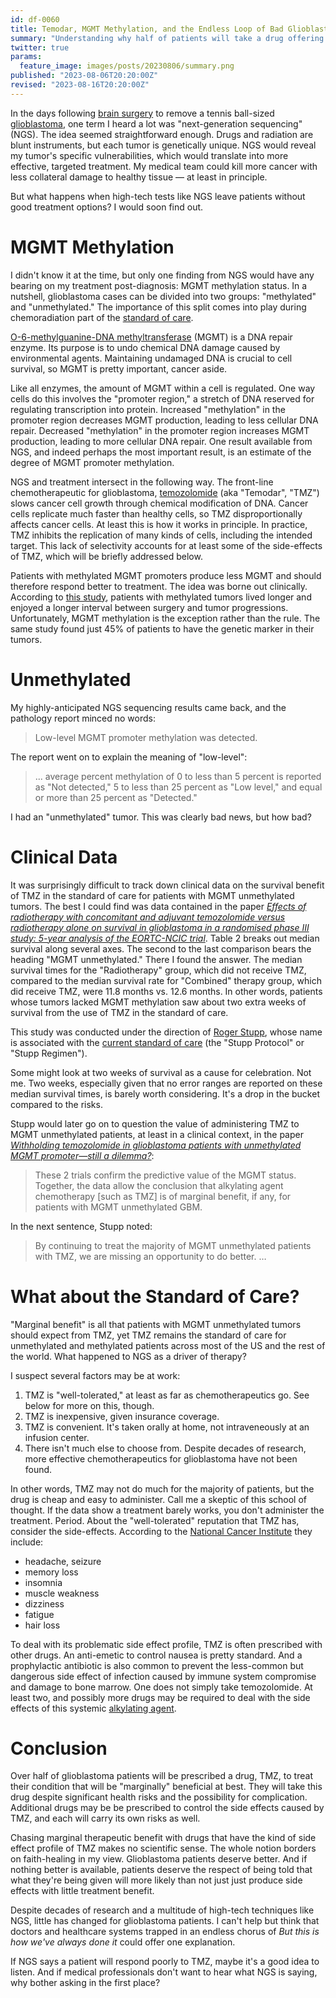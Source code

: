 ```yaml
---
id: df-0060
title: Temodar, MGMT Methylation, and the Endless Loop of Bad Glioblastoma Treatments
summary: "Understanding why half of patients will take a drug offering little to no benefit."
twitter: true
params:
  feature_image: images/posts/20230806/summary.png
published: "2023-08-06T20:20:00Z"
revised: "2023-08-16T20:20:00Z"
---
```


In the days following [brain surgery](/articles/2023/06/02/reflections-on-my-brain-surgery/) to remove a tennis ball-sized [glioblastoma](/articles/2023/05/27/the-scary-stuff/), one term I heard a lot was "next-generation sequencing" (NGS). The idea seemed straightforward enough. Drugs and radiation are blunt instruments, but each tumor is genetically unique. NGS would reveal my tumor's specific vulnerabilities, which would translate into more effective, targeted treatment. My medical team could kill more cancer with less collateral damage to healthy tissue &mdash; at least in principle.

But what happens when high-tech tests like NGS leave patients without good treatment options? I would soon find out.

# MGMT Methylation

I didn't know it at the time, but only one finding from NGS would have any bearing on my treatment post-diagnosis: MGMT methylation status. In a nutshell, glioblastoma cases can be divided into two groups: "methylated" and "unmethylated." The importance of this split comes into play during chemoradiation part of the [standard of care](/articles/2023/07/10/glioblastomas-dismal-standard-of-care-the-stupp-protocol/).

[O-6-methylguanine-DNA methyltransferase](https://en.wikipedia.org/wiki/O-6-methylguanine-DNA_methyltransferase) (MGMT) is a DNA repair enzyme. Its purpose is to undo chemical DNA damage caused by environmental agents. Maintaining undamaged DNA is crucial to cell survival, so MGMT is pretty important, cancer aside.

Like all enzymes, the amount of MGMT within a cell is regulated. One way cells do this involves the "promoter region," a stretch of DNA reserved for regulating transcription into protein. Increased "methylation" in the promoter region decreases MGMT production, leading to less cellular DNA repair. Decreased "methylation" in the promoter region increases MGMT production, leading to more cellular DNA repair. One result available from NGS, and indeed perhaps the most important result, is an estimate of the degree of MGMT promoter methylation.

NGS and treatment intersect in the following way. The front-line chemotherapeutic for glioblastoma, [temozolomide](https://en.wikipedia.org/wiki/Temozolomide) (aka "Temodar", "TMZ") slows cancer cell growth through chemical modification of DNA. Cancer cells replicate much faster than healthy cells, so TMZ disproportionally affects cancer cells. At least this is how it works in principle. In practice, TMZ inhibits the replication of many kinds of cells, including the intended target. This lack of selectivity accounts for at least some of the side-effects of TMZ, which will be briefly addressed below.

Patients with methylated MGMT promoters produce less MGMT and should therefore respond better to treatment. The idea was borne out clinically. According to [this study](https://doi.org/10.1056/nejmoa043331), patients with methylated tumors lived longer and enjoyed a longer interval between surgery and tumor progressions. Unfortunately, MGMT methylation is the exception rather than the rule. The same study found just 45% of patients to have the genetic marker in their tumors.

# Unmethylated

My highly-anticipated NGS sequencing results came back, and the pathology report minced no words:

> Low-level MGMT promoter methylation was detected.

The report went on to explain the meaning of "low-level":

> ... average percent methylation of 0 to less than 5 percent is reported as "Not detected," 5 to less than 25 percent as "Low level," and equal or more than 25 percent as "Detected."

I had an "unmethylated" tumor. This was clearly bad news, but how bad?

# Clinical Data

It was surprisingly difficult to track down clinical data on the survival benefit of TMZ in the standard of care for patients with MGMT unmethylated tumors. The best I could find was data contained in the paper [*Effects of radiotherapy with concomitant and adjuvant temozolomide versus radiotherapy alone on survival in glioblastoma in a randomised phase III study: 5-year analysis of the EORTC-NCIC trial*](https://doi.org/10.1016/S1470-2045(09)70025-7). Table 2 breaks out median survival along several axes. The second to the last comparison bears the heading "MGMT unmethylated." There I found the answer. The median survival times for the "Radiotherapy" group, which did not receive TMZ, compared to the median survival rate for "Combined" therapy group, which did receive TMZ, were 11.8 months vs. 12.6 months. In other words, patients whose tumors lacked MGMT methylation saw about two extra weeks of survival from the use of TMZ in the standard of care.

This study was conducted under the direction of [Roger Stupp](https://www.feinberg.northwestern.edu/faculty-profiles/az/profile.html?xid=37377), whose name is associated with the [current standard of care](/articles/2023/07/10/glioblastomas-dismal-standard-of-care-the-stupp-protocol/) (the "Stupp Protocol" or "Stupp Regimen").

Some might look at two weeks of survival as a cause for celebration. Not me. Two weeks, especially given that no error ranges are reported on these median survival times, is barely worth considering. It's a drop in the bucket compared to the risks.

Stupp would later go on to question the value of administering TMZ to MGMT unmethylated patients, at least in a clinical context, in the paper [*Withholding temozolomide in glioblastoma patients with unmethylated MGMT promoter—still a dilemma?*](https://doi.org/10.1093/neuonc/nov198):

> These 2 trials confirm the predictive value of the MGMT status. Together, the data allow the conclusion that alkylating agent chemotherapy [such as TMZ] is of marginal benefit, if any, for patients with MGMT unmethylated GBM.

In the next sentence, Stupp noted:

> By continuing to treat the majority of MGMT unmethylated patients with TMZ, we are missing an opportunity to do better. …

# What about the Standard of Care?

"Marginal benefit" is all that patients with MGMT unmethylated tumors should expect from TMZ, yet TMZ remains the standard of care for unmethylated and methylated patients across most of the US and the rest of the world. What happened to NGS as a driver of therapy?

I suspect several factors may be at work:

1. TMZ is "well-tolerated," at least as far as chemotherapeutics go. See below for more on this, though.
2. TMZ is inexpensive, given insurance coverage.
3. TMZ is convenient. It's taken orally at home, not intraveneously at an infusion center.
4. There isn't much else to choose from. Despite decades of research, more effective chemotherapeutics for glioblastoma have not been found.

In other words, TMZ may not do much for the majority of patients, but the drug is cheap and easy to administer. Call me a skeptic of this school of thought. If the data show a treatment barely works, you don't administer the treatment. Period. About the "well-tolerated" reputation that TMZ has, consider the side-effects. According to the [National Cancer Institute](https://ctep.cancer.gov/protocolDevelopment/docs/sideeffects/SideEffects-Temozolomide.docx) they include:

- headache, seizure
- memory loss
- insomnia
- muscle weakness
- dizziness
- fatigue
- hair loss

To deal with its problematic side effect profile, TMZ is often prescribed with other drugs. An anti-emetic to control nausea is pretty standard. And a prophylactic antibiotic is also common to prevent the less-common but dangerous side effect of infection caused by immune system compromise and damage to bone marrow. One does not simply take temozolomide. At least two, and possibly more drugs may be required to deal with the side effects of this systemic [alkylating agent](https://www.ncbi.nlm.nih.gov/books/NBK547849/#:~:text=Alkylating%20agents%20are%20a%20class,thereby%20stopping%20the%20protein%20synthesis.).

# Conclusion

Over half of glioblastoma patients will be prescribed a drug, TMZ, to treat their condition that will be "marginally" beneficial at best. They will take this drug despite significant health risks and the possibility for complication. Additional drugs may be be prescribed to control the side effects caused by TMZ, and each will carry its own risks as well.

Chasing marginal therapeutic benefit with drugs that have the kind of side effect profile of TMZ makes no scientific sense. The whole notion borders on faith-healing in my view. Glioblastoma patients deserve better. And if nothing better is available, patients deserve the respect of being told that what they're being given will more likely than not just just produce side effects with little treatment benefit.

Despite decades of research and a multitude of high-tech techniques like NGS, little has changed for glioblastoma patients. I can't help but think that doctors and healthcare systems trapped in an endless chorus of *But this is how we've always done it* could offer one explanation.

If NGS says a patient will respond poorly to TMZ, maybe it's a good idea to listen. And if medical professionals don't want to hear what NGS is saying, why bother asking in the first place?

